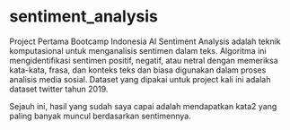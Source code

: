 # sentiment_analysis
Project Pertama Bootcamp Indonesia AI
Sentiment Analysis adalah teknik komputasional untuk menganalisis sentimen dalam teks. Algoritma ini mengidentifikasi sentimen positif, negatif, atau netral dengan memeriksa kata-kata, frasa, dan konteks teks dan biasa digunakan dalam proses analisis media sosial. Dataset yang dipakai untuk project kali ini adalah dataset twitter tahun 2019.

Sejauh ini, hasil yang sudah saya capai adalah mendapatkan kata2 yang paling banyak muncul berdasarkan sentimennya.

